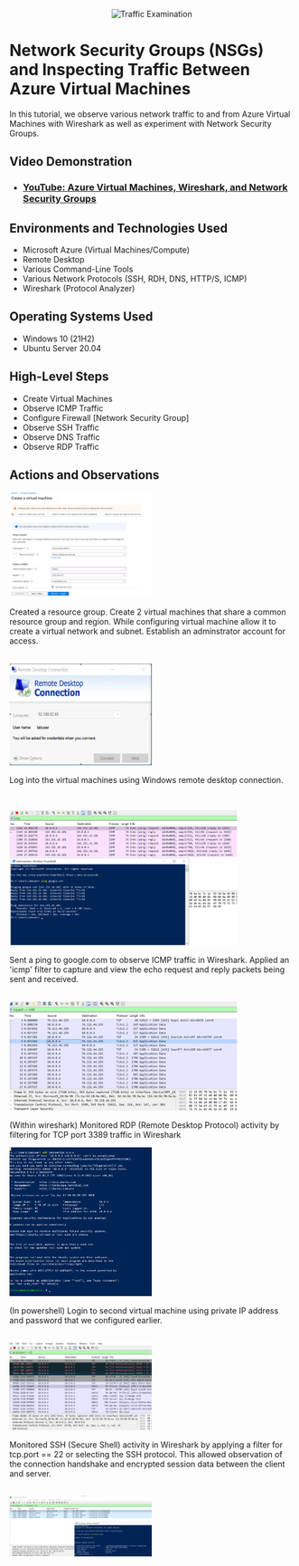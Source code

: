 <p align="center">
<img src="https://i.imgur.com/Ua7udoS.png" alt="Traffic Examination"/>
</p>

<h1>Network Security Groups (NSGs) and Inspecting Traffic Between Azure Virtual Machines</h1>
In this tutorial, we observe various network traffic to and from Azure Virtual Machines with Wireshark as well as experiment with Network Security Groups. <br />

<h2>Video Demonstration</h2>

- ### [YouTube: Azure Virtual Machines, Wireshark, and Network Security Groups](https://www.youtube.com)

<h2>Environments and Technologies Used</h2>

- Microsoft Azure (Virtual Machines/Compute)
- Remote Desktop
- Various Command-Line Tools
- Various Network Protocols (SSH, RDH, DNS, HTTP/S, ICMP)
- Wireshark (Protocol Analyzer)

<h2>Operating Systems Used </h2>

- Windows 10 (21H2)
- Ubuntu Server 20.04

<h2>High-Level Steps</h2>

- Create Virtual Machines
- Observe ICMP Traffic
- Configure Firewall [Network Security Group]
- Observe SSH Traffic
- Observe DNS Traffic
- Observe RDP Traffic

<h2>Actions and Observations</h2>

<p>
  <img src="images/screensnip1" height="40%" width="50%" alt="Disk Sanitization Steps"/>
</p>
<p>
Created a resource group. Create 2 virtual machines that share a common resource group and region. While configuring virtual machine allow it to create a virtual network and subnet. Establish an adminstrator account for access. 
</p>
<br />
 
 <img src="images/rdp login.PNG" height="40%" width="50%" alt="Disk Sanitization Steps"/>
<p>
Log into the virtual machines using Windows remote desktop connection. 
</p>
<br />

<p>
<img src="images/icmp.PNG" height="80%" width="80%" alt="Disk Sanitization Steps"/>
</p>
<p>
Sent a ping to google.com to observe ICMP traffic in Wireshark. Applied an 'icmp' filter to capture and view the echo request and reply packets being sent and received.
</p>
<br />

<img src="images/tcp.port.PNG" height="80%" width="80%" alt="Disk Sanitization Steps"/>
<p>
  (Within wireshark) Monitored RDP (Remote Desktop Protocol) activity by filtering for TCP port 3389 traffic in Wireshark
</p>

<img src="images/ssh login.png" height="40%" width="50%" alt="Disk Sanitization Steps"/>
<p>
  (In powershell) Login to second virtual machine using private IP address and password that we configured earlier. 
</p>  
<br />

<img src="images/ssh traffic.png" height="40%" width="50%" alt="Disk Sanitization Steps"/>
<p>
  Monitored SSH (Secure Shell) activity in Wireshark by applying a filter for tcp.port == 22 or selecting the SSH protocol. This allowed observation of the connection handshake and encrypted session data between the client and server.
</p>
<br />
<img src="images/dhcpp.png" height="40%" width="50%" alt="Disk Sanitization Steps"/>
<p>
  
</p>
